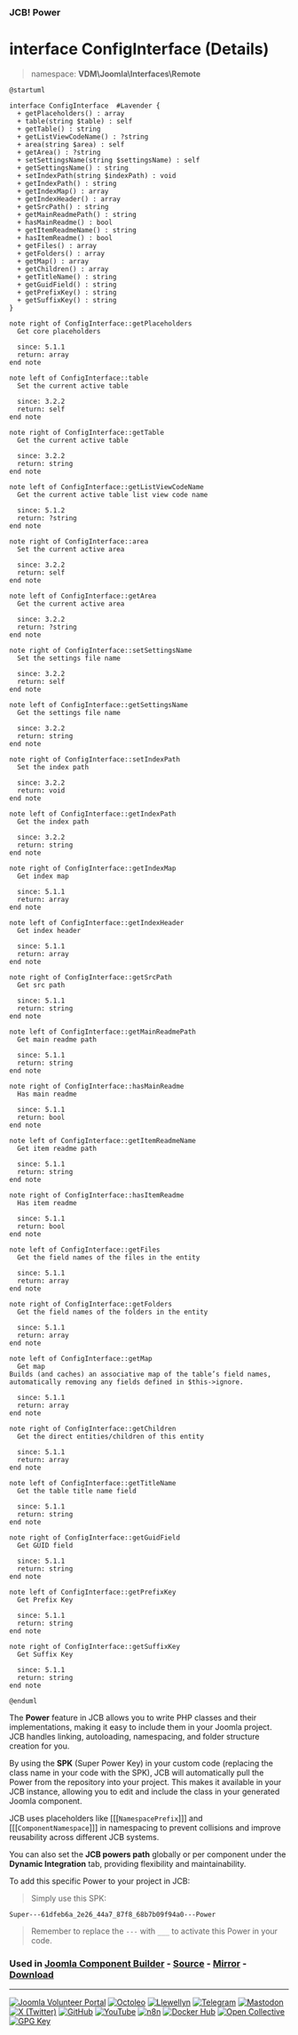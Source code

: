 ### JCB! Power
# interface ConfigInterface (Details)
> namespace: **VDM\Joomla\Interfaces\Remote**

```uml
@startuml

interface ConfigInterface  #Lavender {
  + getPlaceholders() : array
  + table(string $table) : self
  + getTable() : string
  + getListViewCodeName() : ?string
  + area(string $area) : self
  + getArea() : ?string
  + setSettingsName(string $settingsName) : self
  + getSettingsName() : string
  + setIndexPath(string $indexPath) : void
  + getIndexPath() : string
  + getIndexMap() : array
  + getIndexHeader() : array
  + getSrcPath() : string
  + getMainReadmePath() : string
  + hasMainReadme() : bool
  + getItemReadmeName() : string
  + hasItemReadme() : bool
  + getFiles() : array
  + getFolders() : array
  + getMap() : array
  + getChildren() : array
  + getTitleName() : string
  + getGuidField() : string
  + getPrefixKey() : string
  + getSuffixKey() : string
}

note right of ConfigInterface::getPlaceholders
  Get core placeholders

  since: 5.1.1
  return: array
end note

note left of ConfigInterface::table
  Set the current active table

  since: 3.2.2
  return: self
end note

note right of ConfigInterface::getTable
  Get the current active table

  since: 3.2.2
  return: string
end note

note left of ConfigInterface::getListViewCodeName
  Get the current active table list view code name

  since: 5.1.2
  return: ?string
end note

note right of ConfigInterface::area
  Set the current active area

  since: 3.2.2
  return: self
end note

note left of ConfigInterface::getArea
  Get the current active area

  since: 3.2.2
  return: ?string
end note

note right of ConfigInterface::setSettingsName
  Set the settings file name

  since: 3.2.2
  return: self
end note

note left of ConfigInterface::getSettingsName
  Get the settings file name

  since: 3.2.2
  return: string
end note

note right of ConfigInterface::setIndexPath
  Set the index path

  since: 3.2.2
  return: void
end note

note left of ConfigInterface::getIndexPath
  Get the index path

  since: 3.2.2
  return: string
end note

note right of ConfigInterface::getIndexMap
  Get index map

  since: 5.1.1
  return: array
end note

note left of ConfigInterface::getIndexHeader
  Get index header

  since: 5.1.1
  return: array
end note

note right of ConfigInterface::getSrcPath
  Get src path

  since: 5.1.1
  return: string
end note

note left of ConfigInterface::getMainReadmePath
  Get main readme path

  since: 5.1.1
  return: string
end note

note right of ConfigInterface::hasMainReadme
  Has main readme

  since: 5.1.1
  return: bool
end note

note left of ConfigInterface::getItemReadmeName
  Get item readme path

  since: 5.1.1
  return: string
end note

note right of ConfigInterface::hasItemReadme
  Has item readme

  since: 5.1.1
  return: bool
end note

note left of ConfigInterface::getFiles
  Get the field names of the files in the entity

  since: 5.1.1
  return: array
end note

note right of ConfigInterface::getFolders
  Get the field names of the folders in the entity

  since: 5.1.1
  return: array
end note

note left of ConfigInterface::getMap
  Get map
Builds (and caches) an associative map of the table’s field names,
automatically removing any fields defined in $this->ignore.

  since: 5.1.1
  return: array
end note

note right of ConfigInterface::getChildren
  Get the direct entities/children of this entity

  since: 5.1.1
  return: array
end note

note left of ConfigInterface::getTitleName
  Get the table title name field

  since: 5.1.1
  return: string
end note

note right of ConfigInterface::getGuidField
  Get GUID field

  since: 5.1.1
  return: string
end note

note left of ConfigInterface::getPrefixKey
  Get Prefix Key

  since: 5.1.1
  return: string
end note

note right of ConfigInterface::getSuffixKey
  Get Suffix Key

  since: 5.1.1
  return: string
end note

@enduml
```

The **Power** feature in JCB allows you to write PHP classes and their implementations,
making it easy to include them in your Joomla project. JCB handles linking, autoloading,
namespacing, and folder structure creation for you.

By using the **SPK** (Super Power Key) in your custom code (replacing the class name
in your code with the SPK), JCB will automatically pull the Power from the repository
into your project. This makes it available in your JCB instance, allowing you to edit
and include the class in your generated Joomla component.

JCB uses placeholders like [[[`NamespacePrefix`]]] and [[[`ComponentNamespace`]]] in
namespacing to prevent collisions and improve reusability across different JCB systems.

You can also set the **JCB powers path** globally or per component under the
**Dynamic Integration** tab, providing flexibility and maintainability.

To add this specific Power to your project in JCB:

> Simply use this SPK:
```
Super---61dfeb6a_2e26_44a7_87f8_68b7b09f94a0---Power
```
> Remember to replace the `---` with `___` to activate this Power in your code.

### Used in [Joomla Component Builder](https://www.joomlacomponentbuilder.com) - [Source](https://git.vdm.dev/joomla/Component-Builder) - [Mirror](https://github.com/vdm-io/Joomla-Component-Builder) - [Download](https://git.vdm.dev/joomla/pkg-component-builder/releases)

---
[![Joomla Volunteer Portal](https://img.shields.io/badge/-Joomla-gold?logo=joomla)](https://volunteers.joomla.org/joomlers/1396-llewellyn-van-der-merwe "Join Llewellyn on the Joomla Volunteer Portal: Shaping the Future Together!") [![Octoleo](https://img.shields.io/badge/-Octoleo-black?logo=linux)](https://git.vdm.dev/octoleo "--quiet") [![Llewellyn](https://img.shields.io/badge/-Llewellyn-ffffff?logo=gitea)](https://git.vdm.dev/Llewellyn "Collaborate and Innovate with Llewellyn on Git: Building a Better Code Future!") [![Telegram](https://img.shields.io/badge/-Telegram-blue?logo=telegram)](https://t.me/Joomla_component_builder "Join Llewellyn and the Community on Telegram: Building Joomla Components Together!") [![Mastodon](https://img.shields.io/badge/-Mastodon-9e9eec?logo=mastodon)](https://joomla.social/@llewellyn "Connect and Engage with Llewellyn on Joomla Social: Empowering Communities, One Post at a Time!") [![X (Twitter)](https://img.shields.io/badge/-X-black?logo=x)](https://x.com/llewellynvdm "Join the Conversation with Llewellyn on X: Where Ideas Take Flight!") [![GitHub](https://img.shields.io/badge/-GitHub-181717?logo=github)](https://github.com/Llewellynvdm "Build, Innovate, and Thrive with Llewellyn on GitHub: Turning Ideas into Impact!") [![YouTube](https://img.shields.io/badge/-YouTube-ff0000?logo=youtube)](https://www.youtube.com/@OctoYou "Explore, Learn, and Create with Llewellyn on YouTube: Your Gateway to Inspiration!") [![n8n](https://img.shields.io/badge/-n8n-black?logo=n8n)](https://n8n.io/creators/octoleo "Effortless Automation and Impactful Workflows with Llewellyn on n8n!") [![Docker Hub](https://img.shields.io/badge/-Docker-grey?logo=docker)](https://hub.docker.com/u/llewellyn "Llewellyn on Docker: Containerize Your Creativity!") [![Open Collective](https://img.shields.io/badge/-Donate-green?logo=opencollective)](https://opencollective.com/joomla-component-builder "Donate towards JCB: Help Llewellyn financially so he can continue developing this great tool!") [![GPG Key](https://img.shields.io/badge/-GPG-blue?logo=gnupg)](https://git.vdm.dev/Llewellyn/gpg "Unlock Trust and Security with Llewellyn's GPG Key: Your Gateway to Verified Connections!")